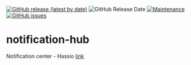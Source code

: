 [![GitHub release (latest by date)](https://img.shields.io/github/v/release/caiosweet/notification-hub)](https://github.com/caiosweet/notification-hub/releases)
![GitHub Release Date](https://img.shields.io/github/release-date/caiosweet/notification-hub)
[![Maintenance](https://img.shields.io/badge/Maintained%3F-Yes-brightgreen.svg)](https://github.com/caiosweet/notification-hub/graphs/commit-activity)
[![GitHub issues](https://img.shields.io/github/issues/caiosweet/notification-hub)](https://github.com/caiosweet/notification-hub/issues)

# notification-hub 
Notification center - Hassio [link](https://github.com/caiosweet/notification-hub/releases/latest)
